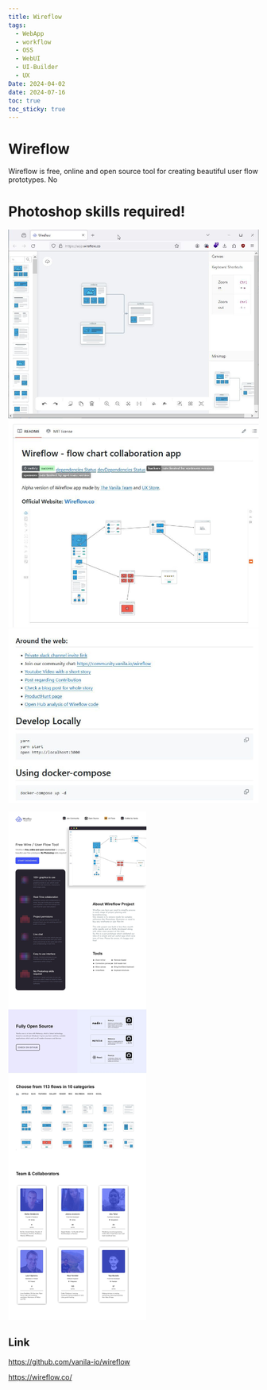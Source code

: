 ```yaml
---
title: Wireflow
tags:
  - WebApp
  - workflow
  - OSS
  - WebUI
  - UI-Builder
  - UX
Date: 2024-04-02
date: 2024-07-16
toc: true
toc_sticky: true
---
```

# Wireflow

Wireflow is free, online and open source tool for creating beautiful user flow prototypes. No 
# Photoshop skills required!


![2023-12-21-wireflow_image_1](../_asset/2023-12-21-wireflow_image_1.jpg)
![](../_asset/2023-12-21-wireflow_image_2.jpg)
![](../_asset/2023-12-21-wireflow_image_3.jpg)

![](../_asset/2023-12-21-wireflow_image_4.jpg)

## Link

<https://github.com/vanila-io/wireflow>


<https://wireflow.co/>

